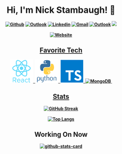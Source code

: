 <div id="header" align="center">
  
<!-- Your title -->
# Hi, I'm <b> Nick Stambaugh!<b> 🚀
  
<!-- Your badges
You can use the website to generate badges: https://shields.io/
-->

[![Github](https://img.shields.io/badge/-Github-000?style=flat&logo=Github&logoColor=white)](https://github.com/NicholasStambaugh)
[![Outlook](https://img.shields.io/badge/-Medium-100?style=flat&logo=Medium&logoColor=white)](https://medium.com/@nick-stambaugh)
[![Linkedin](https://img.shields.io/badge/-LinkedIn-blue?style=flat&logo=Linkedin&logoColor=white)]([https://www.linkedin.com/in/mtahiraslan/](https://www.linkedin.com/in/nick-s-694241139/))
[![Gmail](https://img.shields.io/badge/-Gmail-c14438?style=flat&logo=Gmail&logoColor=white)](mailto:nastambaugh@gmail.com)
[![Outlook](https://img.shields.io/badge/-Outlook-0078D4?style=flat&logo=Microsoft-Outlook&logoColor=white)](mailto:nastambaugh@gmail.com) 
![](https://komarev.com/ghpvc/?username=NicholasStambaugh&color=yellowgreen)<br> <br>
<a href="https://nickstambaugh.com">
<img src="https://img.shields.io/badge/personal_website-blueviolet?style=for-the-badge&logo=sass&logoColor=white" alt="Website"/> 
  <!--
  <a>
  <div>
  <img src="https://komarev.com/ghpvc/?username=NicholasStambaugh&style=flat-rectangle&color=red" alt=""/>
  </div>
  </a>
-->
  
## Favorite Tech
<div>
  <img src="https://github.com/devicons/devicon/blob/master/icons/react/react-original-wordmark.svg" title="React" alt="React" width="75" height="75"/>&nbsp;
  <img src="https://github.com/devicons/devicon/blob/master/icons/python/python-original-wordmark.svg" title="Python" alt="Py" width="75" height="75"/>&nbsp;
   <img src="https://github.com/devicons/devicon/blob/master/icons/typescript/typescript-original.svg" title="TS" alt="TS" width="75" height="75"/>&nbsp;
  <img src="https://cdn.jsdelivr.net/gh/devicons/devicon/icons/mongodb/mongodb-plain-wordmark.svg" title="MongoDB"  alt="MongoDB" width="75" height="75"/>&nbsp;
</div>

## Stats

[![GitHub Streak](https://streak-stats.demolab.com?user=NicholasStambaugh&theme=tokyonight&border_radius=2.5&exclude_days=Sun%2CFri%2CSat&fire=1EEB1A&height=400px)](https://git.io/streak-stats) <br><br>
[![Top Langs](https://github-readme-stats.vercel.app/api/top-langs/?username=NicholasStambaugh&langs_count=5&hide=jupyter%20notebook,CSS,HTML,scss,c%23,php&theme=tokyonight&custom_title=My%20Top%205%20Langs%20&height=25)](https://github.com/anuraghazra/github-readme-stats)

## Working On Now

[![github-stats-card](https://kasroudra-stats-card.onrender.com/repo?user=NicholasStambaugh&repo=michigan-dev-jobboard&layout=compact&theme=tokyonight)](https://github.com/NicholasStambaugh/michigan-dev-jobboard) 


